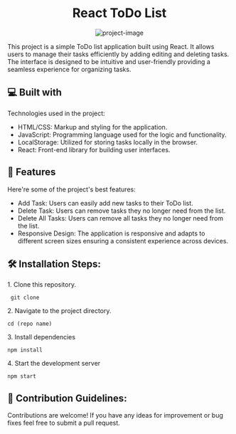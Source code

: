 <h1 align="center" id="title">React ToDo List</h1>

<p align="center"><img src="https://socialify.git.ci/dev-rfgul/Todo-List-react-/image?description=1&amp;language=1&amp;name=1&amp;owner=1&amp;pattern=Brick%20Wall&amp;theme=Auto" alt="project-image"></p>

<p id="description">This project is a simple ToDo list application built using React. It allows users to manage their tasks efficiently by adding editing and deleting tasks. The interface is designed to be intuitive and user-friendly providing a seamless experience for organizing tasks.</p>



<h2>💻 Built with</h2>

Technologies used in the project:

*   HTML/CSS: Markup and styling for the application.
*   JavaScript: Programming language used for the logic and functionality.
*   LocalStorage: Utilized for storing tasks locally in the browser.
*   React: Front-end library for building user interfaces.

  
  
<h2>🧐 Features</h2>

Here're some of the project's best features:

*   Add Task: Users can easily add new tasks to their ToDo list.
*   Delete Task: Users can remove tasks they no longer need from the list.
*   Delete All Tasks: Users can remove all tasks they no longer need from the list.
*   Responsive Design: The application is responsive and adapts to different screen sizes ensuring a consistent experience across devices.

<h2>🛠️ Installation Steps:</h2>

<p>1. Clone this repository.</p>

```
 git clone 
```

<p>2. Navigate to the project directory.</p>

```
cd (repo name)
```

<p>3. Install dependencies</p>

```
npm install
```

<p>4. Start the development server</p>

```
npm start
```

<h2>🍰 Contribution Guidelines:</h2>

Contributions are welcome! If you have any ideas for improvement or bug fixes feel free to submit a pull request.

  
  
